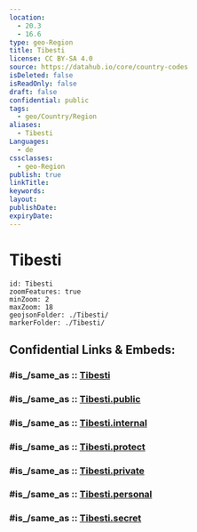 ```yaml
---
location:
  - 20.3
  - 16.6
type: geo-Region
title: Tibesti
license: CC BY-SA 4.0
source: https://datahub.io/core/country-codes
isDeleted: false
isReadOnly: false
draft: false
confidential: public
tags:
  - geo/Country/Region
aliases:
  - Tibesti
Languages:
  - de
cssclasses:
  - geo-Region
publish: true
linkTitle:
keywords:
layout:
publishDate:
expiryDate:
---
```


# Tibesti

```leaflet
id: Tibesti
zoomFeatures: true 
minZoom: 2 
maxZoom: 18
geojsonFolder: ./Tibesti/
markerFolder: ./Tibesti/
```


## Confidential Links & Embeds: 

### #is_/same_as :: [Tibesti](/_Standards/Earth/Continent/Africa/Africa~Central/Chad/Regions~Chad/Tibesti.md) 

### #is_/same_as :: [Tibesti.public](/_public/Earth/Continent/Africa/Africa~Central/Chad/Regions~Chad/Tibesti.public.md) 

### #is_/same_as :: [Tibesti.internal](/_internal/Earth/Continent/Africa/Africa~Central/Chad/Regions~Chad/Tibesti.internal.md) 

### #is_/same_as :: [Tibesti.protect](/_protect/Earth/Continent/Africa/Africa~Central/Chad/Regions~Chad/Tibesti.protect.md) 

### #is_/same_as :: [Tibesti.private](/_private/Earth/Continent/Africa/Africa~Central/Chad/Regions~Chad/Tibesti.private.md) 

### #is_/same_as :: [Tibesti.personal](/_personal/Earth/Continent/Africa/Africa~Central/Chad/Regions~Chad/Tibesti.personal.md) 

### #is_/same_as :: [Tibesti.secret](/_secret/Earth/Continent/Africa/Africa~Central/Chad/Regions~Chad/Tibesti.secret.md)


